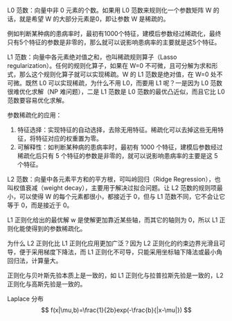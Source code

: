 L0 范数：向量中非 0 元素的个数。如果用 L0 范数来规则化一个参数矩阵 W 的话，就是希望 W 的大部分元素是0，即让参数 W 是稀疏的。

例如判断某种病的患病率时，最初有1000个特征，建模后参数经过稀疏化，最终只有5个特征的参数是非零的，那么就可以说影响患病率的主要就是这5个特征。

L1 范数：向量中各元素绝对值之和，也叫稀疏规则算子（Lasso regularization）。任何的规则化算子，如果在 W=0 不可微，且可分解为求和形式，那么这个规则化算子就可以实现稀疏。W 的 L1 范数是绝对值，在 W=0 处不可微。既然 L0 可以实现稀疏，为什么不用 L0，而要用 L1 呢？一是因为 L0 范数很难优化求解（NP 难问题），二是 L1 范数是 L0 范数的最优凸近似，而且它比 L0 范数要容易优化求解。

参数稀疏化的应用：

1. 特征选择：实现特征的自动选择，去除无用特征。稀疏化可以去掉这些无用特征，将特征对应的权重置为零。
2. 可解释性：如判断某种病的患病率时，最初有 1000 个特征，建模后参数经过稀疏化后只有 5 个特征的参数是非零的，就可以说影响患病率的主要是这 5 个特征。

L2 范数：向量中各元素平方和的平方根，可叫岭回归（Ridge Regression），也叫权值衰减（weight decay），主要用于解决过拟合问题。让 L2 范数的规则项最小，可以使得 W 的每个元素都很小，都接近于 0，但与 L1 范数不同，它不会让它等于 0，而是接近于 0。



L1 正则化给出的最优解 w 是使解更加靠近某些轴，而其它的轴则为 0，所以 L1 正则化能使得到的参数稀疏化。

为什么 L2 正则化比 L1 正则化应用更加广泛？因为 L2 正则化的约束边界光滑且可导，便于采用梯度下降法，而 L1 正则化不可导，只能采用坐标轴下降法或最小角回归法，计算量大。



正则化与贝叶斯先验本质上是一致的，如 L1 正则化与拉普拉斯先验是一致的，L2 正则化与高斯先验是一致的。

Laplace 分布
$$
f(x|\mu,b)=\frac{1}{2b}exp(-\frac{b}{|x-\mu|})
$$


